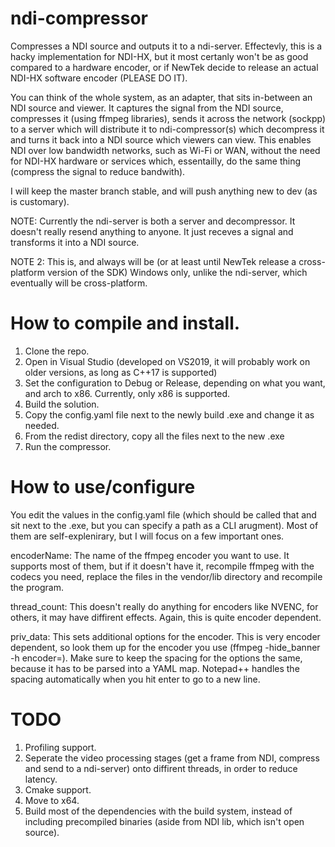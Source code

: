 # ndi-compressor
Compresses a NDI source and outputs it to a ndi-server. Effectevly, this is a hacky implementation for NDI-HX, but it most certanly won't be as good compared to a hardware encoder, or if NewTek decide to release an actual NDI-HX software encoder (PLEASE DO IT).

You can think of the whole system, as an adapter, that sits in-between an NDI source and viewer. It captures the signal from the NDI source, compresses it (using ffmpeg libraries), sends it across the network (sockpp) to a server which will distribute it to ndi-compressor(s) which decompress it and turns it back into a NDI source which viewers can view. This enables NDI over low bandwidth networks, such as Wi-Fi or WAN, without the need for NDI-HX hardware or services which, essentailly, do the same thing (compress the signal to reduce bandwith).

I will keep the master branch stable, and will push anything new to dev (as is customary).

NOTE: Currently the ndi-server is both a server and decompressor. It doesn't really resend anything to anyone. It just receves a signal and transforms it into a NDI source.

NOTE 2: This is, and always will be (or at least until NewTek release a cross-platform version of the SDK) Windows only, unlike the ndi-server, which eventually will be cross-platform.

# How to compile and install.
1. Clone the repo.
2. Open in Visual Studio (developed on VS2019, it will probably work on older versions, as long as C++17 is supported)
3. Set the configuration to Debug or Release, depending on what you want, and arch to x86. Currently, only x86 is supported.
4. Build the solution.
5. Copy the config.yaml file next to the newly build .exe and change it as needed.
6. From the redist directory, copy all the files next to the new .exe
7. Run the compressor.

# How to use/configure
You edit the values in the config.yaml file (which should be called that and sit next to the .exe, but you can specify a path as a CLI arugment). Most of them are self-explenirary, but I will focus on a few important ones.

encoderName: The name of the ffmpeg encoder you want to use. It supports most of them, but if it doesn't have it, recompile ffmpeg with the codecs you need, replace the files in the vendor/lib directory and recompile the program.

thread_count: This doesn't really do anything for encoders like NVENC, for others, it may have diffirent effects. Again, this is quite encoder dependent.

priv_data: This sets additional options for the encoder. This is very encoder dependent, so look them up for the encoder you use (ffmpeg -hide_banner -h encoder=<encoder name goes here>). Make sure to keep the spacing for the options the same, because it has to be parsed into a YAML map. Notepad++ handles the spacing automatically when you hit enter to go to a new line.

# TODO
1. Profiling support.
2. Seperate the video processing stages (get a frame from NDI, compress and send to a ndi-server) onto diffirent threads, in order to reduce latency. 
3. Cmake support.
4. Move to x64.
5. Build most of the dependencies with the build system, instead of including precompiled binaries (aside from NDI lib, which isn't open source).
